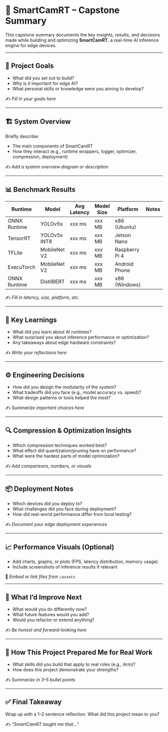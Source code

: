 # 🧠 SmartCamRT – Capstone Summary

This capstone summary documents the key insights, results, and decisions made while building and optimizing **SmartCamRT**, a real-time AI inference engine for edge devices.

---

## 🚀 Project Goals

- What did you set out to build?
- Why is it important for edge AI?
- What personal skills or knowledge were you aiming to develop?

✍️ _Fill in your goals here_

---

## 🏗️ System Overview

Briefly describe:
- The main components of SmartCamRT
- How they interact (e.g., runtime wrappers, logger, optimizer, compression, deployment)

✍️ _Add a system overview diagram or description_

---

## 📊 Benchmark Results

| Runtime       | Model         | Avg Latency | Model Size | Platform         | Notes                         |
|---------------|---------------|-------------|------------|------------------|-------------------------------|
| ONNX Runtime  | YOLOv5s       | xxx ms      | xxx MB     | x86 (Ubuntu)     |                              |
| TensorRT      | YOLOv5s INT8  | xxx ms      | xxx MB     | Jetson Nano      |                              |
| TFLite        | MobileNet V2  | xxx ms      | xxx MB     | Raspberry Pi 4   |                              |
| ExecuTorch    | MobileNet V2  | xxx ms      | xxx MB     | Android Phone    |                              |
| ONNX Runtime  | DistilBERT    | xxx ms      | xxx MB     | x86 (Windows)    |                              |

✍️ _Fill in latency, size, platform, etc._

---

## 🧠 Key Learnings

- What did you learn about AI runtimes?
- What surprised you about inference performance or optimization?
- Any takeaways about edge hardware constraints?

✍️ _Write your reflections here_

---

## ⚙️ Engineering Decisions

- How did you design the modularity of the system?
- What tradeoffs did you face (e.g., model accuracy vs. speed)?
- What design patterns or tools helped the most?

✍️ _Summarize important choices here_

---

## 🔍 Compression & Optimization Insights

- Which compression techniques worked best?
- What effect did quantization/pruning have on performance?
- What were the hardest parts of model optimization?

✍️ _Add comparisons, numbers, or visuals_

---

## 📦 Deployment Notes

- Which devices did you deploy to?
- What challenges did you face during deployment?
- How did real-world performance differ from local testing?

✍️ _Document your edge deployment experiences_

---

## 📈 Performance Visuals (Optional)

- Add charts, graphs, or plots (FPS, latency distribution, memory usage)
- Include screenshots of inference results if relevant

📎 _Embed or link files from `/assets`_

---

## 🧭 What I’d Improve Next

- What would you do differently now?
- What future features would you add?
- Would you refactor or extend anything?

✍️ _Be honest and forward-looking here_

---

## 🧩 How This Project Prepared Me for Real Work

- What skills did you build that apply to real roles (e.g., Arm)?
- How does this project demonstrate your strengths?

✍️ _Summarize in 3–5 bullet points_

---

## ✅ Final Takeaway

Wrap up with a 1–2 sentence reflection. What did this project mean to you?

✍️ _“SmartCamRT taught me that...”_